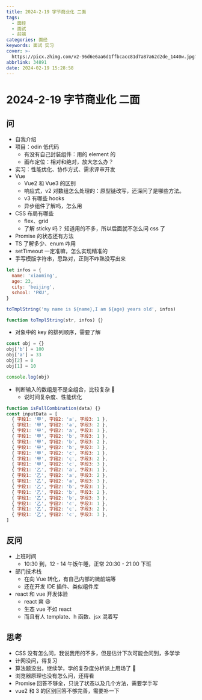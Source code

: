 ```yaml
---
title: 2024-2-19 字节商业化 二面
tags:
  - 面经
  - 面试
  - 前端
categories: 面经
keywords: 面试 实习
cover: >-
  https://picx.zhimg.com/v2-96d6e6aa6d1ffbcacc81d7a87a62d2de_1440w.jpg?source=172ae18b
abbrlink: 34891
date: 2024-02-19 15:28:58
---
```


# 2024-2-19 字节商业化 二面

## 问

- 自我介绍
- 项目：odin 低代码
  - 有没有自己封装组件：用的 element 的
  - 画布定位：相对和绝对，放大怎么办？
- 实习：性能优化、协作方式、需求评审开发
- Vue
  - Vue2 和 Vue3 的区别
  - 响应式，v2 对数组怎么处理的：原型链改写，还深问了是哪些方法。
  - v3 有哪些 hooks
  - 异步组件了解吗，怎么用
- CSS 布局有哪些
  - flex、grid
  - 了解 sticky 吗？ 知道用的不多，所以后面就不怎么问 css 了
- Promise 的状态还有方法
- TS 了解多少、enum 咋用
- setTimeout 一定准嘛，怎么实现精准的
- 手写模版字符串，思路对，正则不咋熟没写出来

```js
let infos = {
  name: 'xiaoming',
  age: 23,
  city: 'beijing',
  school: 'PKU',
}

toTmplString('my name is ${name},I am ${age} years old', infos)

function toTmplString(str, infos) {}
```

- 对象中的 key 的排列顺序，需要了解

```js
const obj = {}
obj['b'] = 100
obj['a'] = 33
obj[2] = 0
obj[1] = 10

console.log(obj)
```

- 判断输入的数组是不是全组合，比较复杂 🥸
  - 说时间复杂度、性能优化

```js
function isFullCombination(data) {}
const inputData = [
  { 字段1: '甲', 字段2: 'a', 字段3: 1 },
  { 字段1: '甲', 字段2: 'a', 字段3: 2 },
  { 字段1: '甲', 字段2: 'a', 字段3: 3 },
  { 字段1: '甲', 字段2: 'b', 字段3: 1 },
  { 字段1: '甲', 字段2: 'b', 字段3: 2 },
  { 字段1: '甲', 字段2: 'b', 字段3: 3 },
  { 字段1: '甲', 字段2: 'c', 字段3: 1 },
  { 字段1: '甲', 字段2: 'c', 字段3: 2 },
  { 字段1: '甲', 字段2: 'c', 字段3: 3 },
  { 字段1: '乙', 字段2: 'a', 字段3: 1 },
  { 字段1: '乙', 字段2: 'a', 字段3: 2 },
  { 字段1: '乙', 字段2: 'a', 字段3: 3 },
  { 字段1: '乙', 字段2: 'b', 字段3: 1 },
  { 字段1: '乙', 字段2: 'b', 字段3: 2 },
  { 字段1: '乙', 字段2: 'b', 字段3: 3 },
  { 字段1: '乙', 字段2: 'c', 字段3: 1 },
  { 字段1: '乙', 字段2: 'c', 字段3: 2 },
  { 字段1: '乙', 字段2: 'c', 字段3: 3 },
]
```

## 反问

- 上班时间
  - 10:30 到，12 - 14 午饭午睡，正常 20:30 - 21:00 下班
- 部门技术栈
  - 在向 Vue 转化，有自己内部的微前端等
  - 还在开发 IDE 插件、类似组件库
- react 和 vue 开发体验
  - react 爽 😆
  - 生态 vue 不如 react
  - 而且有人 template、h 函数、jsx 混着写

## 思考

- CSS 没有怎么问，我说我用的不多，但是估计下次可能会问到，多学学
- 计网没问，得复习
- 算法题没出，继续学，学的复杂度分析派上用场了 🤣
- 浏览器原理也没有怎么问，还得看
- Promise 回答不够全，只说了状态以及几个方法，需要学手写
- vue2 和 3 的区别回答不够完善，需要补一下
